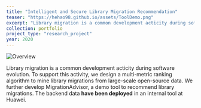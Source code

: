 ```yaml
---
title: "Intelligent and Secure Library Migration Recommendation"
teaser: "https://hehao98.github.io/assets/ToolDemo.png"
excerpt: "Library migration is a common development acticity during software evolution. To support this activity, we design a multi-metric ranking algorithm to mine library migrations from large-scale open-source data. We further develop MigrationAdvisor, a demo tool to recommend library migrations. The backend data <b>have been deployed</b> in an internal tool at Huawei."
collection: portfolio
project_type: "research_project"
year: 2020
---
```


![Overview]("https://hehao98.github.io/assets/ToolDemo.png")

Library migration is a common development acticity during software evolution. To support this activity, we design a multi-metric ranking algorithm to mine library migrations from large-scale open-source data. We further develop MigrationAdvisor, a demo tool to recommend library migrations. The backend data <b>have been deployed</b> in an internal tool at Huawei.
